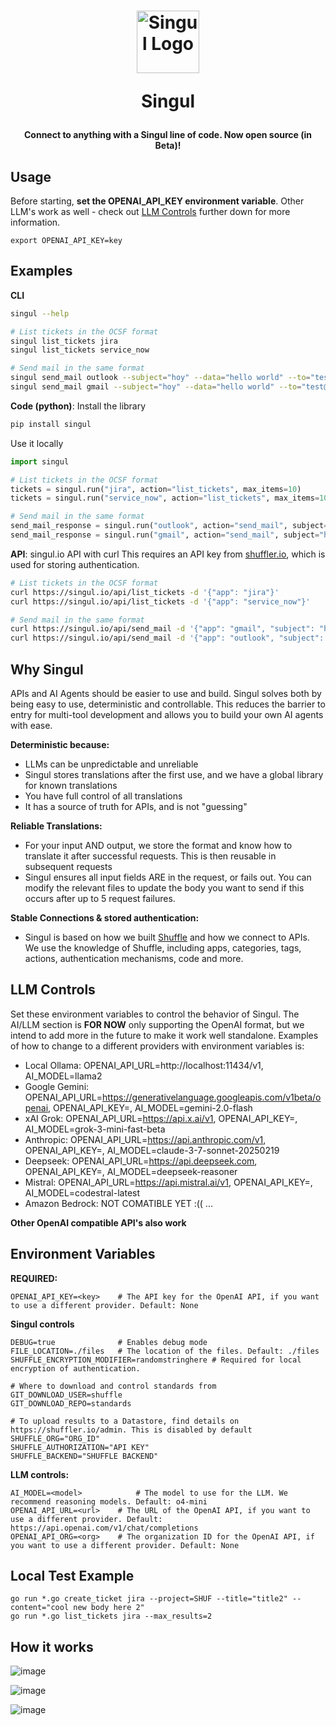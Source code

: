 <h1 align="center">

[<img src="https://shuffler.io/images/logos/singul.svg" alt="Singul Logo" width="100"/>](https://singul.io)

Singul

</h1>
<h4 align="center">
Connect to anything with a Singul line of code. Now open source (in Beta)!
</h4>

## Usage
Before starting, **set the OPENAI_API_KEY environment variable**. Other LLM's work as well - check out [LLM Controls](#llm-controls) further down for more information.

```
export OPENAI_API_KEY=key
```

## Examples
**CLI**
```bash
singul --help

# List tickets in the OCSF format
singul list_tickets jira 
singul list_tickets service_now 

# Send mail in the same format
singul send_mail outlook --subject="hoy" --data="hello world" --to="test@example.com"
singul send_mail gmail --subject="hoy" --data="hello world" --to="test@example.com"
```

**Code (python)**:
Install the library
```bash
pip install singul
```

Use it locally
```python
import singul

# List tickets in the OCSF format
tickets = singul.run("jira", action="list_tickets", max_items=10)
tickets = singul.run("service_now", action="list_tickets", max_items=10)

# Send mail in the same format
send_mail_response = singul.run("outlook", action="send_mail", subject="hoy", data="hello world" to="test@example.com")
send_mail_response = singul.run("gmail", action="send_mail", subject="hoy", data="hello world" to="test@example.com")
```

**API**: singul.io API with curl
This requires an API key from [shuffler.io](https://shuffler.io/register), which is used for storing authentication. 

```bash
# List tickets in the OCSF format
curl https://singul.io/api/list_tickets -d '{"app": "jira"}'
curl https://singul.io/api/list_tickets -d '{"app": "service_now"}'

# Send mail in the same format
curl https://singul.io/api/send_mail -d '{"app": "gmail", "subject": "hoy", data="hello world", to="test@example.com"}'
curl https://singul.io/api/send_mail -d '{"app": "outlook", "subject": "hoy", data="hello world", to="test@example.com"}'
```

## Why Singul
APIs and AI Agents should be easier to use and build. Singul solves both by being easy to use, deterministic and controllable. This reduces the barrier to entry for multi-tool development and allows you to build your own AI agents with ease. 

**Deterministic because:**
- LLMs can be unpredictable and unreliable
- Singul stores translations after the first use, and we have a global library for known translations
- You have full control of all translations
- It has a source of truth for APIs, and is not "guessing"

**Reliable Translations:**
- For your input AND output, we store the format and know how to translate it after successful requests. This is then reusable in subsequent requests
- Singul ensures all input fields ARE in the request, or fails out. You can modify the relevant files to update the body you want to send if this occurs after up to 5 request failures.

**Stable Connections & stored authentication:**
- Singul is based on how we built [Shuffle](https://shuffler.io) and how we connect to APIs. We use the knowledge of Shuffle, including apps, categories, tags, actions, authentication mechanisms, code and more. 

## LLM Controls
Set these environment variables to control the behavior of Singul. The AI/LLM section is **FOR NOW** only supporting the OpenAI format, but we intend to add more in the future to make it work well standalone. Examples of how to change to a different providers with environment variables is: 

* Local Ollama: OPENAI_API_URL=http://localhost:11434/v1, AI_MODEL=llama2
* Google Gemini: OPENAI_API_URL=https://generativelanguage.googleapis.com/v1beta/openai, OPENAI_API_KEY=<key>, AI_MODEL=gemini-2.0-flash
* xAI Grok: OPENAI_API_URL=https://api.x.ai/v1, OPENAI_API_KEY=<key>, AI_MODEL=grok-3-mini-fast-beta
* Anthropic: OPENAI_API_URL=https://api.anthropic.com/v1, OPENAI_API_KEY=<key>, AI_MODEL=claude-3-7-sonnet-20250219
* Deepseek: OPENAI_API_URL=https://api.deepseek.com, OPENAI_API_KEY=<key>, AI_MODEL=deepseek-reasoner
* Mistral: OPENAI_API_URL=https://api.mistral.ai/v1, OPENAI_API_KEY=<key>, AI_MODEL=codestral-latest
* Amazon Bedrock: NOT COMATIBLE YET :((
...

**Other OpenAI compatible API's also work**

## Environment Variables
**REQUIRED:**
```
OPENAI_API_KEY=<key> 	# The API key for the OpenAI API, if you want to use a different provider. Default: None
```

**Singul controls**
```
DEBUG=true 				# Enables debug mode
FILE_LOCATION=./files 	# The location of the files. Default: ./files
SHUFFLE_ENCRYPTION_MODIFIER=randomstringhere # Required for local encryption of authentication.

# Where to download and control standards from 
GIT_DOWNLOAD_USER=shuffle
GIT_DOWNLOAD_REPO=standards

# To upload results to a Datastore, find details on https://shuffler.io/admin. This is disabled by default
SHUFFLE_ORG="ORG_ID"
SHUFFLE_AUTHORIZATION="API KEY"
SHUFFLE_BACKEND="SHUFFLE BACKEND"
```

**LLM controls:**
```
AI_MODEL=<model> 			# The model to use for the LLM. We recommend reasoning models. Default: o4-mini
OPENAI_API_URL=<url> 	# The URL of the OpenAI API, if you want to use a different provider. Default: https://api.openai.com/v1/chat/completions
OPENAI_API_ORG=<org> 	# The organization ID for the OpenAI API, if you want to use a different provider. Default: None
```

## Local Test Example
```
go run *.go create_ticket jira --project=SHUF --title="title2" --content="cool new body here 2"
go run *.go list_tickets jira --max_results=2
```


## How it works
![image](https://github.com/user-attachments/assets/4f06b240-2010-40f6-965b-95a9e381f97e)

![image](https://github.com/user-attachments/assets/fb1a0c83-d021-4308-9074-b5af822e2302)

![image](https://github.com/user-attachments/assets/fc659b7c-dbbc-4c36-8e53-fc23b59995e3)


